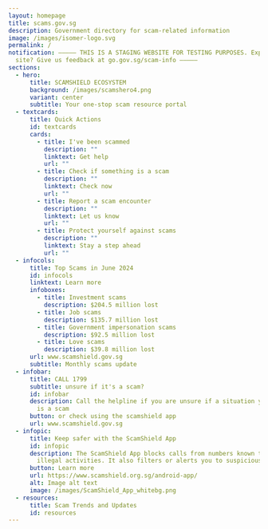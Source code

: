```yaml
---
layout: homepage
title: scams.gov.sg
description: Government directory for scam-related information
image: /images/isomer-logo.svg
permalink: /
notification: ––––– THIS IS A STAGING WEBSITE FOR TESTING PURPOSES. Explored the
  site? Give us feedback at go.gov.sg/scam-info –––––
sections:
  - hero:
      title: SCAMSHIELD ECOSYSTEM
      background: /images/scamshero4.png
      variant: center
      subtitle: Your one-stop scam resource portal
  - textcards:
      title: Quick Actions
      id: textcards
      cards:
        - title: I've been scammed
          description: ""
          linktext: Get help
          url: ""
        - title: Check if something is a scam
          description: ""
          linktext: Check now
          url: ""
        - title: Report a scam encounter
          description: ""
          linktext: Let us know
          url: ""
        - title: Protect yourself against scams
          description: ""
          linktext: Stay a step ahead
          url: ""
  - infocols:
      title: Top Scams in June 2024
      id: infocols
      linktext: Learn more
      infoboxes:
        - title: Investment scams
          description: $204.5 million lost
        - title: Job scams
          description: $135.7 million lost
        - title: Government impersonation scams
          description: $92.5 million lost
        - title: Love scams
          description: $39.8 million lost
      url: www.scamshield.gov.sg
      subtitle: Monthly scams update
  - infobar:
      title: CALL 1799
      subtitle: unsure if it's a scam?
      id: infobar
      description: Call the helpline if you are unsure if a situation you are facing
        is a scam
      button: or check using the scamshield app
      url: www.scamshield.gov.sg
  - infopic:
      title: Keep safer with the ScamShield App
      id: infopic
      description: The ScamShield App blocks calls from numbers known to be used in
        illegal activities. It also filters or alerts you to suspicious SMSes.
      button: Learn more
      url: https://www.scamshield.org.sg/android-app/
      alt: Image alt text
      image: /images/ScamShield_App_whitebg.png
  - resources:
      title: Scam Trends and Updates
      id: resources
---
```

